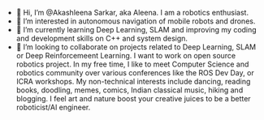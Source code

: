 - 👋 Hi, I’m @Akashleena Sarkar, aka Aleena. I am a robotics enthusiast.
- 👀 I’m interested in autonomous navigation of mobile robots and drones. 
- 🌱 I’m currently learning Deep Learning, SLAM and improving my coding and development skills on C++ and system design.
- 💞️ I’m looking to collaborate on projects related to Deep Learning, SLAM or Deep Reinforcemeent Learning. I want to work on open source robotics project. In my free time, I like to meet Computer Science and robotics community over various conferences like the ROS Dev Day, or ICRA workshops. My non-technical interests include dancing, reading books, doodling, memes, comics, Indian classical music, hiking and blogging. I feel art and nature boost your creative juices to be a better roboticist/AI engineer.


<!---
Akashleena/Akashleena is a ✨ special ✨ repository because its `README.md` (this file) appears on your GitHub profile.
You can click the Preview link to take a look at your changes.
--->

